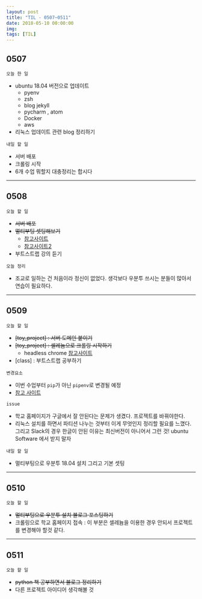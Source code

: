 ```yaml
---
layout: post
title: "TIL - 0507~0511"
date: 2018-05-10 00:00:00
img:
tags: [TIL]
---
```


## 0507
`오늘 한 일`
- ubuntu 18.04 버전으로 업데이트
    - pyenv
    - zsh
    - blog jekyll
    - pycharm , atom
    - Docker
    - aws
- 리눅스 업데이트 관련 blog 정리하기

`내일 할 일`
- 서버 배포
- 크롤링 시작
- 6개 수업 뭐할지 대충정리는 합시다

---


## 0508
`오늘 할 일`
- <s>서버 배포</s>
- <s>멀티부팅 셋팅해보기</s>
    - [참고사이트](http://goodtogreate.tistory.com/entry/%EC%9A%B0%EB%B6%84%ED%88%AC-%EC%9C%88%EB%8F%84%EC%9A%B0-%EB%A9%80%ED%8B%B0-%EB%B6%80%ED%8C%85-%EB%B0%A9%EB%B2%95)
    - [참고사이트2](http://jimnong.tistory.com/676)
- 부트스트랩 강의 듣기

`오늘 정리`
- 조교로 일하는 건 처음이라 정신이 없었다. 생각보다 우분투 쓰시는 분들이 많아서 연습이 필요하다.

---

## 0509
`오늘 할 일`
- <s> [toy_project] : 서버 도메인 붙이기 </s>
- <s>[toy_project] : 셀레늄으로 크롤링 시작하기</s>
    - headless chrome [참고사이트](https://beomi.github.io/2017/09/28/HowToMakeWebCrawler-Headless-Chrome/)
- [class] : 부트스트랩 공부하기

`변경요소`
- 이번 수업부터 `pip`가 아닌 `pipenv`로 변경될 예정
- [참고 사이트](http://gyus.me/?p=653)

`issue`
- 학교 홈페이지가 구글에서 잘 안된다는 문제가 생겼다. 프로젝트를 바꿔야한다.
- 리눅스 설치를 하면서 파티션 나누는 것부터 이게 무엇인지 정리할 필요를 느꼈다. 그리고 Slack의 경우 한글이 안된 이유는 최신버전이 아니어서 그런 것! ubuntu Software 에서 받지 말자

`내일 할 일`
- 멀티부팅으로 우분투 18.04 설치 그리고 기본 셋팅

---

## 0510
`오늘 할 일`
- <s>멀티부팅으로 우분투 설치 블로그 포스팅하기</s>
- 크롤링으로 학교 홈페이지 접속 : 이 부분은 셀레늄을 이용한 경우 안되서 프로젝트를 변경해야 할것 같다.


----

## 0511
`오늘 할 일`
- <s>python 책 공부하면서 블로그 정리하기</s>
- 다른 프로젝트 아이디어 생각해볼 것
